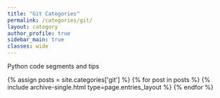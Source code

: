 ```yaml
---
title: "Git Categories"
permalink: /categories/git/
layout: category
author_profile: true
sidebar_main: true
classes: wide
---
```


Python code segments and tips

{% assign posts = site.categories['git'] %}
{% for post in posts %} {% include archive-single.html type=page.entries_layout %} {% endfor %}